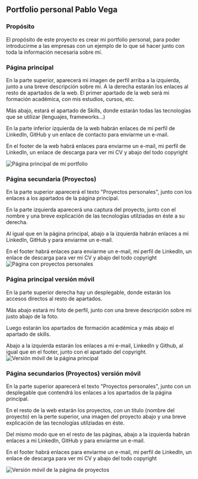 ## Portfolio personal Pablo Vega

### Propósito

El propósito de este proyecto es crear mi portfolio personal, para poder introducirme a las empresas con un ejemplo de lo que sé hacer junto con toda la información necesaria sobre mí.

### Página principal

En la parte superior, aparecerá mi imagen de perfil arriba a la izquierda, junto a una breve descripción sobre mi. A la derecha estarán los enlaces al resto de apartados de la web.
El primer apartado de la web será mi formación académica, con mis estudios, cursos, etc.

Más abajo, estará el apartado de Skills, donde estarán todas las tecnologías que se utilizar (lenguajes, frameworks...)

En la parte inferior izquierda de la web habrán enlaces de mi perfil de LinkedIn, GitHub y un enlace de contacto para enviarme un e-mail.

En el footer de la web habrá enlaces para enviarme un e-mail, mi perfil de LinkedIn, un enlace de descarga para ver mi CV y abajo del todo copyright

![Página principal de mi portfolio](Página_principal-1.png)

### Página secundaria (Proyectos)

En la parte superior aparecerá el texto "Proyectos personales", junto con los enlaces a los apartados de la página principal.

En la parte izquierda aparecerá una captura del proyecto, junto con el nombre y una breve explicación de las tecnologías utilziadas en éste a su derecha.

Al igual que en la página principal, abajo a la izquierda habrán enlaces a mi LinkedIn, GitHub y para enviarme un e-mail.

En el footer habrá enlaces para enviarme un e-mail, mi perfil de LinkedIn, un enlace de descarga para ver mi CV y abajo del todo copyright
![Página con proyectos personales](Página_proyectos.png)

### Página principal versión móvil

En la parte superior derecha hay un desplegable, donde estarán los accesos directos al resto de apartados.

Más abajo estará mi foto de perfil, junto con una breve descripción sobre mi justo abajo de la foto.

Luego estarán los apartados de formación académica y más abajo el apartado de skills.

Abajo a la izquierda estarán los enlaces a mi e-mail, LinkedIn y Github, al igual que en el footer, junto con el apartado del copyright.
![Versión móvil de la página principal](Página_principal_movil.png)

### Página secundarios (Proyectos) versión móvil

En la parte superior aparecerá el texto "Proyectos personales", junto con un desplegable que contendrá los enlaces a los apartados de la página principal.

En el resto de la web estarán los proyectos, con un titulo (nombre del proyecto) en la perte superior, una imagen del proyecto abajo y una breve explicación de las tecnologías utilziadas en éste.

Del mismo modo que en el resto de las páginas, abajo a la izquierda habrán enlaces a mi LinkedIn, GitHub y para enviarme un e-mail.

En el footer habrá enlaces para enviarme un e-mail, mi perfil de LinkedIn, un enlace de descarga para ver mi CV y abajo del todo copyright

![Versión móvil de la página de proyectos](Página_proyectos_movil.png)
